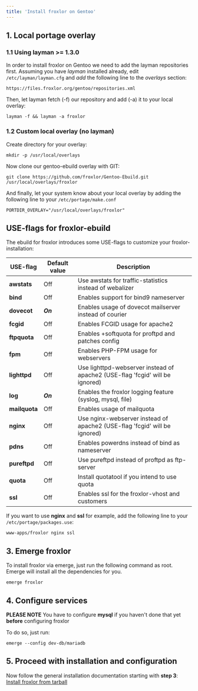 ```yaml
---
title: 'Install froxlor on Gentoo'
---
```


## 1. Local portage overlay

### 1.1 Using layman >= 1.3.0

In order to install froxlor on Gentoo we need to add the layman repositories first. Assuming you have *layman* installed already, edit `/etc/layman/layman.cfg` and *add* the following line to the *overlays* section:

    https://files.froxlor.org/gentoo/repositories.xml

Then, let layman fetch (-f) our repository and add (-a) it to your local overlay:

```shell
layman -f && layman -a froxlor
```

### 1.2 Custom local overlay (no layman)

Create directory for your overlay:

```shell
mkdir -p /usr/local/overlays
```

Now clone our gentoo-ebuild overlay with GIT:

```shell
git clone https://github.com/froxlor/Gentoo-Ebuild.git /usr/local/overlays/froxlor
```

And finally, let your system know about your local overlay by adding the following line to your `/etc/portage/make.conf`

    PORTDIR_OVERLAY="/usr/local/overlays/froxlor"

## USE-flags for froxlor-ebuild

The ebuild for froxlor introduces some USE-flags to customize your froxlor-installation:

| USE-flag | Default value | Description |
| -------- | ------------- | ----------- |
|**awstats**|Off|Use awstats for traffic-statistics instead of webalizer|
|**bind**|Off|Enables support for bind9 nameserver|
|**dovecot**|***On***|Enables usage of dovecot mailserver instead of courier|
|**fcgid**|Off|Enables FCGID usage for apache2|
|**ftpquota**|Off|Enables +softquota for proftpd and patches config|
|**fpm**|Off|Enables PHP-FPM usage for webservers|
|**lighttpd**|Off|Use lighttpd-webserver instead of apache2 (USE-flag 'fcgid' will be ignored)|
|**log**|***On***|Enables the froxlor logging feature (syslog, mysql, file)|
|**mailquota** |Off|Enables usage of mailquota|
|**nginx** |Off|Use nginx-webserver instead of apache2 (USE-flag 'fcgid' will be ignored)|
|**pdns**|Off|Enables powerdns instead of bind as nameserver|
|**pureftpd**|Off|Use pureftpd instead of proftpd as ftp-server|
|**quota**|Off|Install quotatool if you intend to use quota|
|**ssl**|Off|Enables ssl for the froxlor-vhost and customers|

If you want to use **nginx** and **ssl** for example, add the following line to your `/etc/portage/packages.use`:

    www-apps/froxlor nginx ssl

## 3. Emerge froxlor

To install froxlor via emerge, just run the following command as root. Emerge will install all the dependencies for you.

```shell
emerge froxlor
```

## 4. Configure services

**PLEASE NOTE** You have to configure **mysql** if you haven't done that yet **before** configuring froxlor

To do so, just run:

```shell
emerge --config dev-db/mariadb
```

## 5. Proceed with installation and configuration

Now follow the general installation documentation starting with **step 3**: [Install froxlor from tarball](/general/installation/tarball.html#3-installation-via-web-installer)